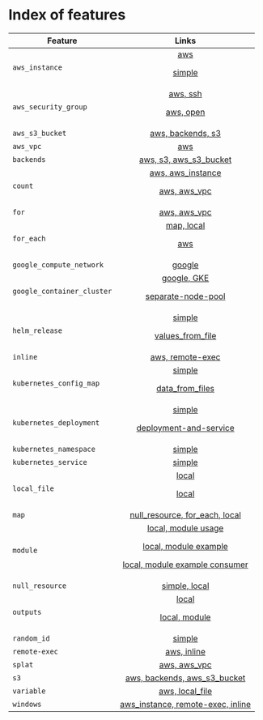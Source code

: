 # Index of features

| Feature                    | Links          |
| -------------              |:-------------:|
| `aws_instance`             | [aws](aws/aws_instance) <p/> [simple](aws/aws_instance/simple) |
| `aws_security_group`       | [aws, ssh](aws/aws_security_group/ssh) <p/> [aws, open](aws/aws_security_group/open) |
| `aws_s3_bucket`            | [aws, backends, s3](backends/s3/aws_s3_bucket) |
| `aws_vpc`                  | [aws](aws/aws_vpc/simple) |
| `backends`                 | [aws, s3, aws_s3_bucket](backends/s3/aws_s3_bucket) |
| `count`                    | [aws, aws_instance](aws/aws_instance/count) <p/> [aws, aws_vpc](aws/aws_vpc/count) |
| `for`                      | [aws, aws_vpc](aws/aws_vpc/for) |
| `for_each`                 | [map, local](local/null_resource/for_each) <p/> [aws](aws/aws_instance/for_each) |
| `google_compute_network`   | [google](google/google_compute_network/simple) |
| `google_container_cluster` | [google, GKE](google/google_container_cluster/simple) <p/> [separate-node-pool](google/google_container_cluster/separate-node-pool) |
| `helm_release`             | [simple](helm/helm_release/simple) <p/> [values_from_file](helm/helm_release/values_from_file) |
| `inline`                   | [aws, remote-exec](aws/aws_instance/remote-exec/inline/) |
| `kubernetes_config_map`    | [simple](kubernetes/kubernetes_config_map/simple) <p/> [data_from_files](kubernetes/kubernetes_config_map/from_files) |
| `kubernetes_deployment`    | [simple](kubernetes/kubernetes_deployment/simple) <p/> [deployment-and-service](kubernetes/kubernetes_deployment/deployment-and-service) |
| `kubernetes_namespace`     | [simple](kubernetes/kubernetes_namespace/simple) |
| `kubernetes_service`       | [simple](kubernetes/kubernetes_service/simple) |
| `local_file`               | [local](local/local_file/hello) <p/> [local](local/local_file/preexisting_file) |
| `map`                      | [null_resource, for_each, local](local/null_resource/for_each) |
| `module`                   | [local, module usage](variables/local_file/module) <p/> [local, module example](modules/local_file/hello_module) <p/> [local, module example consumer](modules/local_file/hello_consumer) |
| `null_resource`            | [simple, local](local/null_resource/simple) |
| `outputs`                  | [local](outputs/local_file/local_file) <p/> [local, module](outputs/local_file/module) |
| `random_id`                | [simple](aws/aws_s3_bucket/simple) |
| `remote-exec`              | [aws, inline](aws/aws_instance/remote-exec/inline) |
| `splat`                    | [aws, aws_vpc](aws/aws_vpc/splat) |
| `s3`                       | [aws, backends, aws_s3_bucket](backends/s3/aws_s3_bucket) |
| `variable`                 | [aws, local_file](variables/local_file/local_file) |
| `windows`                  | [aws_instance, remote-exec, inline](aws/aws_instance/remote-exec/inline/windows) |
